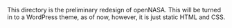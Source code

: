 This directory is the preliminary redesign of openNASA. This will be turned in to a WordPress theme, as of now, however, it is just static HTML and CSS.
